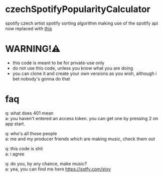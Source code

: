 # czechSpotifyPopularityCalculator
spotify czech artist spotify sorting algorithm making use of the spotify api
now replaced with [this](https://github.com/steveruu/spotifymlscraper)

# WARNING!⚠️
* this code is meant to be for private-use only
* do not use this code, unless you know what you are doing
* you can clone it and create your own versions as you wish, although i bet nobody's gonna do that

# faq
q: what does 401 mean  
a: you haven't entered an access token. you can get one by pressing 2 on app start.

q: who's all those people  
a: me and my producer friends which are making music, check them out

q: this code is shit  
a: i agree

q: do you, by any chance, make music?  
a: yea, you can find me here https://sptfy.com/stxv
